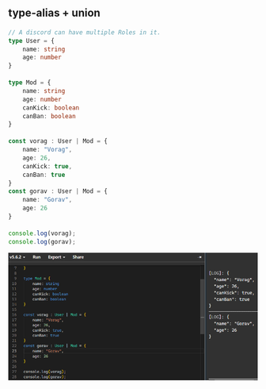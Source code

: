 
## type-alias + union
```typescript
// A discord can have multiple Roles in it.
type User = {
    name: string
    age: number
}

type Mod = {
    name: string
    age: number
    canKick: boolean
    canBan: boolean
}

const vorag : User | Mod = {
    name: "Vorag",
    age: 26,
    canKick: true,
    canBan: true
}
const gorav : User | Mod = {
    name: "Gorav",
    age: 26
}

console.log(vorag);
console.log(gorav);
```  
![26](../../Assets/Images/0126.PNG)  
